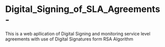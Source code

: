 # Digital_Signing_of_SLA_Agreements-
This is a web apllication of Digital Signing and monitoring service level agreements with use of Digital Signatures form RSA Algorithm

